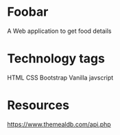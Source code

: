 
# Foobar
A Web application to get food details
# Technology tags
HTML
CSS 
Bootstrap
Vanilla javscript
# Resources
https://www.themealdb.com/api.php
